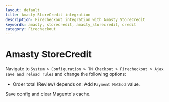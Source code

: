 ```yaml
---
layout: default
title: Amasty StoreCredit integration
description: Firecheckout integration with Amasty StoreCredit
keywords: amasty, storecredit, amasty_storecredit, credit
category: Firecheckout
---
```


# Amasty StoreCredit

Navigate to
`System > Configuration > TM Checkout > Firecheckout > Ajax save and reload rules`
and change the following options:

 -  Order total (Review) depends on: Add `Payment Method` value.

Save config and clear Magento's cache.